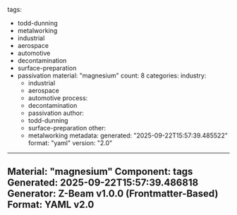 tags:
  - todd-dunning
  - metalworking
  - industrial
  - aerospace
  - automotive
  - decontamination
  - surface-preparation
  - passivation
material: "magnesium"
count: 8
categories:
  industry:
    - industrial
    - aerospace
    - automotive
  process:
    - decontamination
    - passivation
  author:
    - todd-dunning
    - surface-preparation
  other:
    - metalworking
metadata:
  generated: "2025-09-22T15:57:39.485522"
  format: "yaml"
  version: "2.0"

---
Material: "magnesium"
Component: tags
Generated: 2025-09-22T15:57:39.486818
Generator: Z-Beam v1.0.0 (Frontmatter-Based)
Format: YAML v2.0
---